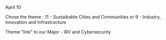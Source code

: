 
April 10 

Chose the theme : 11 - Sustaibable Cities and Communities or 9 - Industry, Innovation and Infrastructure

Theme "link" to our Major - IRV and Cybersecurity



